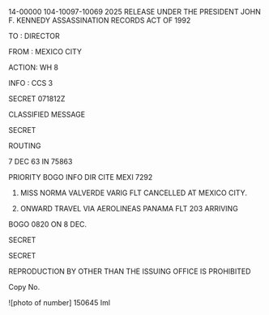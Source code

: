 14-00000
104-10097-10069 2025 RELEASE UNDER THE PRESIDENT JOHN F. KENNEDY ASSASSINATION RECORDS ACT OF 1992

TO : DIRECTOR

FROM : MEXICO CITY

ACTION: WH 8

INFO : CCS 3

SECRET 071812Z

CLASSIFIED MESSAGE

SECRET

ROUTING

7 DEC 63 IN 75863

PRIORITY BOGO INFO DIR CITE MEXI 7292

1. MISS NORMA VALVERDE VARIG FLT CANCELLED AT MEXICO CITY.

2. ONWARD TRAVEL VIA AEROLINEAS PANAMA FLT 203 ARRIVING

BOGO 0820 ON 8 DEC.

SECRET

SECRET

REPRODUCTION BY OTHER THAN THE ISSUING OFFICE IS PROHIBITED

Copy No.

![photo of number] 150645 Iml
